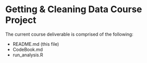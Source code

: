 # Getting & Cleaning Data Course Project

The current course deliverable is comprised of the following:  
  * README.md (this file)  
  * CodeBook.md  
  * run_analysis.R  
